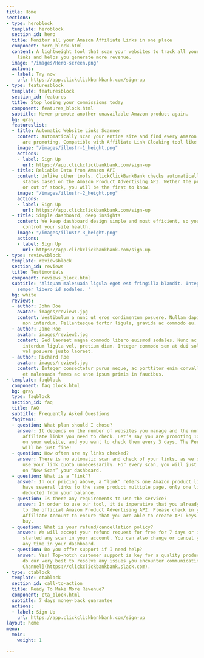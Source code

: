 ```yaml
---
title: Home
sections:
- type: heroblock
  template: heroblock
  section_id: hero
  title: Monitor all your Amazon Affiliate Links in one place
  component: hero_block.html
  content: A lightweight tool that scan your websites to track all your Amazon product's
    links and helps you generate more revenue.
  image: "/images/Hero-screen.png"
  actions:
  - label: Try now
    url: https://app.clickclickbankbank.com/sign-up
- type: featuresblock
  template: featuresblock
  section_id: features
  title: Stop losing your commissions today
  component: features_block.html
  subtitle: Never promote another unavailable Amazon product again.
  bg: gray
  featureslist:
  - title: Automatic Website Links Scanner
    content: Automatically scan your entire site and find every Amazon product you
      are promoting. Compatible with Affiliate Link Cloaking tool like AAWP or EasyAzon.
    image: "/images/illustr-1_height.png"
    actions:
    - label: Sign Up
      url: https://app.clickclickbankbank.com/sign-up
  - title: Reliable Data from Amazon API
    content: Unlike other tools, ClickClickBankBank checks automatically every product
      status based on the Amazon Product Advertising API. Wether the product is unavailable
      or out of stock, you will be the first to know.
    image: "/images/illustr-2_height.png"
    actions:
    - label: Sign Up
      url: https://app.clickclickbankbank.com/sign-up
  - title: Simple dashboard, deep insights
    content: We keep dashboard design simple and most efficient, so you can quickly
      control your site health.
    image: "/images/illustr-3_height.png"
    actions:
    - label: Sign Up
      url: https://app.clickclickbankbank.com/sign-up
- type: reviewsblock
  template: reviewsblock
  section_id: reviews
  title: Testimonials
  component: reviews_block.html
  subtitle: 'Aliquam malesuada ligula eget est fringilla blandit. Integer finibus
    semper libero id sodales. '
  bg: white
  reviews:
  - author: John Doe
    avatar: images/review1.jpg
    content: Vestibulum a nunc ut eros condimentum posuere. Nullam dapibus quis nunc
      non interdum. Pellentesque tortor ligula, gravida ac commodo eu.
  - author: Jane Roe
    avatar: images/review2.jpg
    content: Sed laoreet magna commodo libero euismod sodales. Nunc ac libero convallis,
      interdum ligula vel, pretium diam. Integer commodo sem at dui sollicitudin,
      vel posuere justo laoreet.
  - author: Richard Roe
    avatar: images/review3.jpg
    content: Integer consectetur purus neque, ac porttitor enim convallis vitae. Interdum
      et malesuada fames ac ante ipsum primis in faucibus.
- template: faqblock
  component: faq_block.html
  bg: gray
  type: faqblock
  section_id: faq
  title: FAQ
  subtitle: Frequently Asked Questions
  faqitems:
  - question: What plan should I chose?
    answer: It depends on the number of websites you manage and the number of Amazon
      affiliate links you need to check. Let’s say you are promoting 100 Amazon products
      on your website, and you want to check them every 3 days. The Personal plan
      will be just fine!
  - question: How often are my links checked?
    answer: There is no automatic scan and check of your links, as we don’t want to
      use your link quota unnecessarily. For every scan, you will just have to click
      on “New Scan” your dashboard.
  - question: What is a “link”?
    answer: In our pricing above, a “link” refers one Amazon product link. If you
      have several links to the same product multiple page, only one link will be
      deducted from your balance.
  - question: Is there any requirements to use the service?
    answer: In order to use our tool, it is imperative that you already have access
      to the official Amazon Product Advertising API. Please check in your Amazon
      Affiliate Account to ensure that you are able to create API keys before you
      buy.
  - question: What is your refund/cancellation policy?
    answer: We will accept your refund request for free for 7 days or if you haven’t
      started any scan in your account. You can also change or cancel your plan at
      any time in your dashboard.
  - question: Do you offer support if I need help?
    answer: Yes! Top-notch customer support is key for a quality product, so we’ll
      do our very best to resolve any issues you encounter communicating via our [Slack
      Channel](https://clickclickbankbank.slack.com).
- type: ctablock
  template: ctablock
  section_id: call-to-action
  title: Ready To Make More Revenue?
  component: cta_block.html
  subtitle: 7 days money-back guarantee
  actions:
  - label: Sign Up
    url: https://app.clickclickbankbank.com/sign-up
layout: home
menu:
  main:
    weight: 1

---
```

